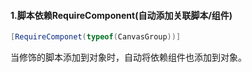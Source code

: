 #### 1.脚本依赖RequireComponent(自动添加关联脚本/组件)

```C#
[RequireComponet(typeof(CanvasGroup))]
```

当修饰的脚本添加到对象时，自动将依赖组件也添加到对象。